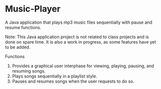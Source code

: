 # Music-Player
A Java application that plays mp3 music files sequentially with pause and resume functions.

Note: This Java application project is not related to class projects and is done on spare time. It is also a work in progress, as some features have yet to be added.

Functions
1. Provides a graphical user interphase for viewing, playing, pausing, and resuming songs.
2. Plays songs sequentially in a playlist style.
3. Pauses and resumes songs when the user requests to do so.
